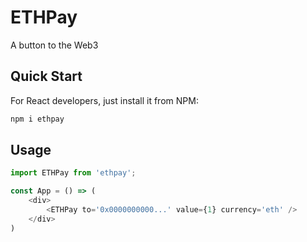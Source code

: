 ETHPay
==========
A button to the Web3

## Quick Start

For React developers, just install it from NPM:

```bash
npm i ethpay
```

## Usage

```javascript
import ETHPay from 'ethpay';

const App = () => (
    <div>
        <ETHPay to='0x0000000000...' value={1} currency='eth' />
    </div>
)
```

